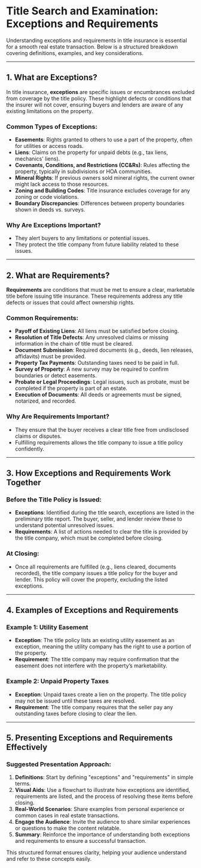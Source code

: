 # Title Search and Examination: Exceptions and Requirements

Understanding exceptions and requirements in title insurance is essential for a smooth real estate transaction. Below is a structured breakdown covering definitions, examples, and key considerations.

---

## 1. What are Exceptions?

In title insurance, **exceptions** are specific issues or encumbrances excluded from coverage by the title policy. These highlight defects or conditions that the insurer will not cover, ensuring buyers and lenders are aware of any existing limitations on the property.

### Common Types of Exceptions:

- **Easements**: Rights granted to others to use a part of the property, often for utilities or access roads.
- **Liens**: Claims on the property for unpaid debts (e.g., tax liens, mechanics' liens).
- **Covenants, Conditions, and Restrictions (CC&Rs)**: Rules affecting the property, typically in subdivisions or HOA communities.
- **Mineral Rights**: If previous owners sold mineral rights, the current owner might lack access to those resources.
- **Zoning and Building Codes**: Title insurance excludes coverage for any zoning or code violations.
- **Boundary Discrepancies**: Differences between property boundaries shown in deeds vs. surveys.

### Why Are Exceptions Important?

- They alert buyers to any limitations or potential issues.
- They protect the title company from future liability related to these issues.

---

## 2. What are Requirements?

**Requirements** are conditions that must be met to ensure a clear, marketable title before issuing title insurance. These requirements address any title defects or issues that could affect ownership rights.

### Common Requirements:

- **Payoff of Existing Liens**: All liens must be satisfied before closing.
- **Resolution of Title Defects**: Any unresolved claims or missing information in the chain of title must be cleared.
- **Document Submission**: Required documents (e.g., deeds, lien releases, affidavits) must be provided.
- **Property Tax Payments**: Outstanding taxes need to be paid in full.
- **Survey of Property**: A new survey may be required to confirm boundaries or detect easements.
- **Probate or Legal Proceedings**: Legal issues, such as probate, must be completed if the property is part of an estate.
- **Execution of Documents**: All deeds or agreements must be signed, notarized, and recorded.

### Why Are Requirements Important?

- They ensure that the buyer receives a clear title free from undisclosed claims or disputes.
- Fulfilling requirements allows the title company to issue a title policy confidently.

---

## 3. How Exceptions and Requirements Work Together

### Before the Title Policy is Issued:
- **Exceptions**: Identified during the title search, exceptions are listed in the preliminary title report. The buyer, seller, and lender review these to understand potential unresolved issues.
- **Requirements**: A list of actions needed to clear the title is provided by the title company, which must be completed before closing.

### At Closing:
- Once all requirements are fulfilled (e.g., liens cleared, documents recorded), the title company issues a title policy for the buyer and lender. This policy will cover the property, excluding the listed exceptions.

---

## 4. Examples of Exceptions and Requirements

### Example 1: Utility Easement
- **Exception**: The title policy lists an existing utility easement as an exception, meaning the utility company has the right to use a portion of the property.
- **Requirement**: The title company may require confirmation that the easement does not interfere with the property’s marketability.

### Example 2: Unpaid Property Taxes
- **Exception**: Unpaid taxes create a lien on the property. The title policy may not be issued until these taxes are resolved.
- **Requirement**: The title company requires that the seller pay any outstanding taxes before closing to clear the lien.

---

## 5. Presenting Exceptions and Requirements Effectively

### Suggested Presentation Approach:

1. **Definitions**: Start by defining "exceptions" and "requirements" in simple terms.
2. **Visual Aids**: Use a flowchart to illustrate how exceptions are identified, requirements are listed, and the process of resolving these items before closing.
3. **Real-World Scenarios**: Share examples from personal experience or common cases in real estate transactions.
4. **Engage the Audience**: Invite the audience to share similar experiences or questions to make the content relatable.
5. **Summary**: Reinforce the importance of understanding both exceptions and requirements to ensure a successful transaction.

This structured format ensures clarity, helping your audience understand and refer to these concepts easily.
